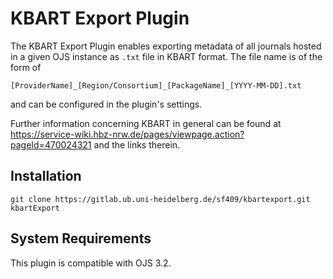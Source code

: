 # KBART Export Plugin

The KBART Export Plugin enables exporting metadata of all journals hosted in a given OJS instance as `.txt` file in KBART format. The file name is of the form of
```
[ProviderName]_[Region/Consortium]_[PackageName]_[YYYY-MM-DD].txt
```
and can be configured in the plugin's settings.

Further information concerning KBART in general can be found at https://service-wiki.hbz-nrw.de/pages/viewpage.action?pageId=470024321 and the links therein.

## Installation
```plaintext
git clone https://gitlab.ub.uni-heidelberg.de/sf409/kbartexport.git kbartExport
```

## System Requirements
This plugin is compatible with OJS 3.2.
